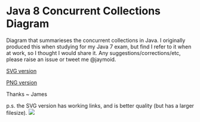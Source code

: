 # Java 8 Concurrent Collections Diagram

Diagram that summarieses the concurrent collections in Java. I originally produced this when studying for my Java 7 exam, but find I refer to it when at work, so I thought I would share it. Any suggestions/corrections/etc, please raise an issue or tweet me @jaymoid.

[SVG version](https://github.com/jaymoid/JavaConcurrentCollectionsDiagram/blob/master/Java%208%20ConcurrentCollections.svg)

[PNG version](https://github.com/jaymoid/JavaConcurrentCollectionsDiagram/blob/master/Java%208%20ConcurrentCollections.png)

Thanks ~ James

p.s. the SVG version has working links, and is better quality (but has a larger filesize).
![](https://github.com/jaymoid/JavaConcurrentCollectionsDiagram/blob/master/Java%208%20ConcurrentCollections.png?raw=true)
